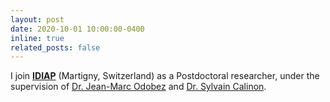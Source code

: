 ```yaml
---
layout: post
date: 2020-10-01 10:00:00-0400
inline: true
related_posts: false
---
```


I join [**IDIAP**](https://www.idiap.ch/en) (Martigny, Switzerland) as a Postdoctoral researcher, under the supervision of [Dr. Jean-Marc Odobez](https://www.idiap.ch/~odobez/) and [Dr. Sylvain Calinon](https://calinon.ch/).